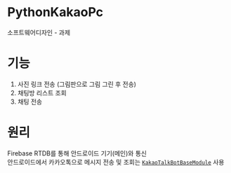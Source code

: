 # PythonKakaoPc
소프트웨어디자인 - 과제

# 기능
1. 사진 링크 전송 (그림판으로 그림 그린 후 전송)
2. 채팅방 리스트 조회
3. 채팅 전송

# 원리
Firebase RTDB를 통해 안드로이드 기기(메인)와 통신 <br/>
안드로이드에서 카카오톡으로 메시지 전송 및 조회는 [`KakaoTalkBotBaseModule`](https://github.com/jisungbin/KakaoTalkBotBaseModule) 사용

